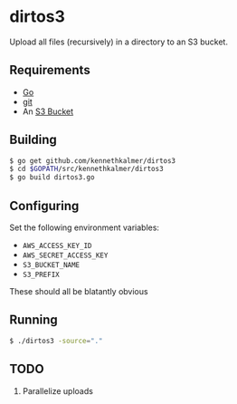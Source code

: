 # dirtos3

Upload all files (recursively) in a directory to an S3 bucket.

## Requirements

* [Go](https://golang.org)
* [git](http://git-scm.com)
* An [S3 Bucket](https://aws.amazon.com/S3)

## Building

```sh
$ go get github.com/kennethkalmer/dirtos3
$ cd $GOPATH/src/kennethkalmer/dirtos3
$ go build dirtos3.go
```

## Configuring

Set the following environment variables:

* `AWS_ACCESS_KEY_ID`
* `AWS_SECRET_ACCESS_KEY`
* `S3_BUCKET_NAME`
* `S3_PREFIX`

These should all be blatantly obvious

## Running

```sh
$ ./dirtos3 -source="."
```

## TODO

1. Parallelize uploads

